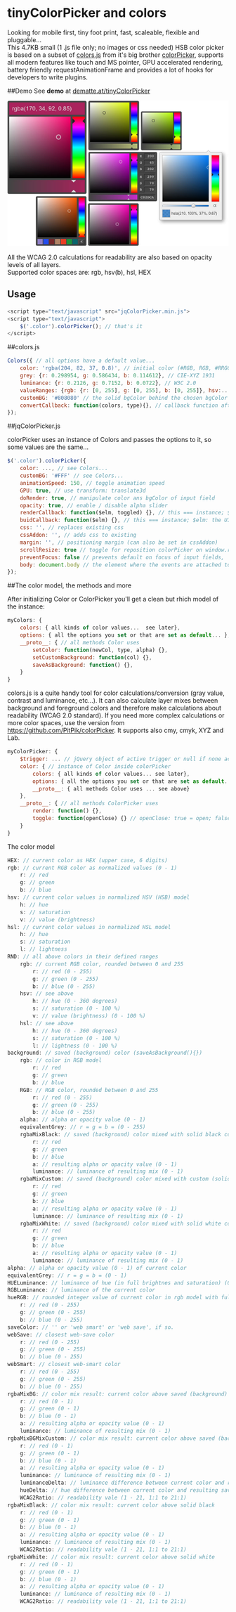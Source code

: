
# tinyColorPicker and colors

Looking for mobile first, tiny foot print, fast, scaleable, flexible and pluggable...<br>
This 4.7KB small (1 .js file only; no images or css needed) HSB color picker is based on a subset of [colors.js](https://github.com/PitPik/colorPicker/blob/master/colors.js) from it's big brother [colorPicker](https://github.com/PitPik/colorPicker/), supports all modern features like touch and MS pointer, GPU accelerated rendering, battery friendly requestAnimationFrame and provides a lot of hooks for developers to write plugins.

##Demo
See **demo** at [dematte.at/tinyColorPicker](http://dematte.at/tinyColorPicker)

<img src="development/screen-shot-all.jpg" />

All the WCAG 2.0 calculations for readability are also based on opacity levels of all layers.<br>
Supported color spaces are: rgb, hsv(b), hsl, HEX

## Usage

```javascript
<script type="text/javascript" src="jqColorPicker.min.js">
<script type="text/javascript">
    $('.color').colorPicker(); // that's it
</script>
```
##colors.js

```javascript
Colors({ // all options have a default value...
    color: 'rgba(204, 82, 37, 0.8)', // initial color (#RGB, RGB, #RRGGBB, RRGGBB, rgb(r, g, b), ...)
    grey: {r: 0.298954, g: 0.586434, b: 0.114612}, // CIE-XYZ 1931
    luminance: {r: 0.2126, g: 0.7152, b: 0.0722}, // W3C 2.0
    valueRanges: {rgb: {r: [0, 255], g: [0, 255], b: [0, 255]}, hsv:...}, // skip ranges if no conversion required
    customBG: '#808080' // the solid bgColor behind the chosen bgColor (saved color)
    convertCallback: function(colors, type){}, // callback function after color convertion for further calculations...
});
```
##jqColorPicker.js

colorPicker uses an instance of Colors and passes the options to it, so some values are the same...

```javascript
$('.color').colorPicker({
    color: ..., // see Colors...
    customBG: '#FFF' // see Colors...
    animationSpeed: 150, // toggle animation speed
    GPU: true, // use transform: translate3d
    doRender: true, // manipulate color ans bgColor of input field
    opacity: true, // enable / disable alpha slider
    renderCallback: function($elm, toggled) {}, // this === instance; $elm: the input field;toggle === true -> just appeared; false -> opposite; else -> is rendering on pointer move
    buidCallback: function($elm) {}, // this === instance; $elm: the UI
    css: '', // replaces existing css
    cssAddon: '', // adds css to existing
    margin: '', // positioning margin (can also be set in cssAddon)
    scrollResize: true // toggle for reposition colorPicker on window.resize/scroll
    preventFocus: false // prevents default on focus of input fields,
    body: document.body // the element where the events are attached to (touchstart, mousedown, pointerdown, focus, click, change)
});
```

##The color model, the methods and more

After initializing Color or ColorPicker you'll get a clean but rhich model of the instance:

```javascript
myColors: {
    colors: { all kinds of color values...  see later},
    options: { all the options you set or that are set as default... },
    __proto__: { // all methods Color uses
        setColor: function(newCol, type, alpha) {},
        setCustomBackground: function(col) {},
        saveAsBackground: function() {},
    }
}
```
colors.js is a quite handy tool for color calculations/conversion (gray value, contrast and luminance, etc...). It can also calculate layer mixes between background and foreground colors and therefore make calculations about readability (WCAG 2.0 standard).
If you need more complex calculations or more color spaces, use the version from https://github.com/PitPik/colorPicker. It supports also cmy, cmyk, XYZ and Lab.
```javascript
myColorPicker: {
    $trigger: ... // jQuery object of active trigger or null if none active
    color: { // instance of Color inside colorPicker
        colors: { all kinds of color values... see later},
        options: { all the options you set or that are set as default... },
        __proto__: { all methods Color uses ... see above}
    },
    __proto__: { // all methods ColorPicker uses
        render: function() {},
        toggle: function(openClose) {} // openClose: true = open; false = close
    }
}
```


The color model

```javascript
HEX: // current color as HEX (upper case, 6 digits)
rgb: // current RGB color as normalized values (0 - 1)
    r: // red
    g: // green
    b: // blue
hsv: // current color values in normalized HSV (HSB) model
    h: // hue
    s: // saturation
    v: // value (brightness)
hsl: // current color values in normalized HSL model
    h: // hue
    s: // saturation
    l: // lightness
RND: // all above colors in their defined ranges
    rgb: // current RGB color, rounded between 0 and 255
        r: // red (0 - 255)
        g: // green (0 - 255)
        b: // blue (0 - 255)
    hsv: // see above
        h: // hue (0 - 360 degrees)
        s: // saturation (0 - 100 %)
        v: // value (brightness) (0 - 100 %)
    hsl: // see above
        h: // hue (0 - 360 degrees)
        s: // saturation (0 - 100 %)
        l: // lightness (0 - 100 %)
background: // saved (background) color (saveAsBackground(){})
    rgb: // color in RGB model
        r: // red
        g: // green
        b: // blue
    RGB: // RGB color, rounded between 0 and 255
        r: // red (0 - 255)
        g: // green (0 - 255)
        b: // blue (0 - 255)
    alpha: // alpha or opacity value (0 - 1)
    equivalentGrey: // r = g = b = (0 - 255)
    rgbaMixBlack: // saved (background) color mixed with solid black color
        r: // red
        g: // green
        b: // blue
        a: // resulting alpha or opacity value (0 - 1)
        luminance: // luminance of resulting mix (0 - 1)
    rgbaMixCustom: // saved (background) color mixed with custom (solid) color
        r: // red
        g: // green
        b: // blue
        a: // resulting alpha or opacity value (0 - 1)
        luminance: // luminance of resulting mix (0 - 1)
    rgbaMixWhite: // saved (background) color mixed with solid white color
        r: // red
        g: // green
        b: // blue
        a: // resulting alpha or opacity value (0 - 1)
        luminance: // luminance of resulting mix (0 - 1)
alpha: // alpha or opacity value (0 - 1) of current color
equivalentGrey: // r = g = b = (0 - 1)
HUELuminance: // luminance of hue (in full brightnes and saturation) (0 - 1)
RGBLuminance: // luminance of the current color
hueRGB: // rounded integer value of current color in rgb model with full saturation and brightness
    r: // red (0 - 255)
    g: // green (0 - 255)
    b: // blue (0 - 255)
saveColor: // '' or 'web smart' or 'web save', if so.
webSave: // closest web-save color
    r: // red (0 - 255)
    g: // green (0 - 255)
    b: // blue (0 - 255)
webSmart: // closest web-smart color
    r: // red (0 - 255)
    g: // green (0 - 255)
    b: // blue (0 - 255)
rgbaMixBG: // color mix result: current color above saved (background) color
    r: // red (0 - 1)
    g: // green (0 - 1)
    b: // blue (0 - 1)
    a: // resulting alpha or opacity value (0 - 1)
    luminance: // luminance of resulting mix (0 - 1)
rgbaMixBGMixCustom: // color mix result: current color above saved (background) color above solid custom color
    r: // red (0 - 1)
    g: // green (0 - 1)
    b: // blue (0 - 1)
    a: // resulting alpha or opacity value (0 - 1)
    luminance: // luminance of resulting mix (0 - 1)
    luminanceDelta: // luminance difference between current color and resulting saved-custom mix (0 - 1)
    hueDelta: // hue difference between current color and resulting saved-custom mix (0 - 1)
    WCAG2Ratio: // readability vale (1 - 21, 1:1 to 21:1)
rgbaMixBlack: // color mix result: current color above solid black
    r: // red (0 - 1)
    g: // green (0 - 1)
    b: // blue (0 - 1)
    a: // resulting alpha or opacity value (0 - 1)
    luminance: // luminance of resulting mix (0 - 1)
    WCAG2Ratio: // readability vale (1 - 21, 1:1 to 21:1)
rgbaMixWhite: // color mix result: current color above solid white
    r: // red (0 - 1)
    g: // green (0 - 1)
    b: // blue (0 - 1)
    a: // resulting alpha or opacity value (0 - 1)
    luminance: // luminance of resulting mix (0 - 1)
    WCAG2Ratio: // readability vale (1 - 21, 1:1 to 21:1)
```
